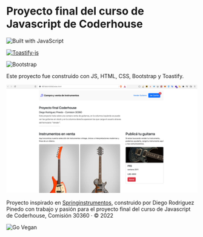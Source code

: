 # Proyecto final del curso de Javascript de Coderhouse

![Built with JavaScript](https://img.shields.io/badge/Built%20with-JavaScript-red?style=for-the-badge&logo=javascript)

[![Toastify-js](https://img.shields.io/badge/toastify--js-1.11.2-brightgreen.svg)](https://www.npmjs.com/package/toastify-js)

![Bootstrap](https://img.shields.io/badge/B-%20%20Boostrap%20-%23563d7c?style=flat-square)

Este proyecto fue construido con JS, HTML, CSS, Bootstrap y Toastify.


![fp](./img/coderfpfinal.jpg)

Proyecto inspirado en <a href="http://springinstrumentos.com" target="_blank" rel="noopener">Springinstrumentos</a>, construido por Diego Rodriguez Pinedo con trabajo y pasión para el proyecto final del curso de Javascript de Coderhouse, Comisión 30360 · © 2022 

![Go Vegan](https://img.shields.io/badge/GO-Vegan)
